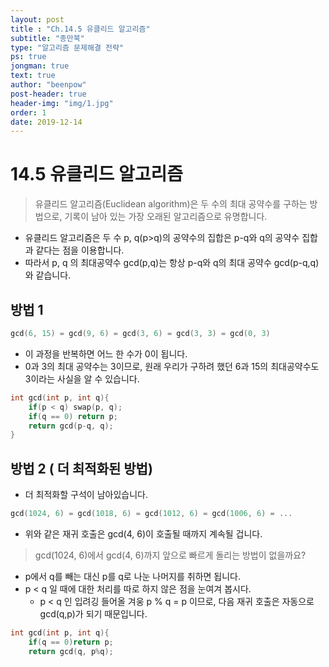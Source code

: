 ```yaml
---
layout: post
title : "Ch.14.5 유클리드 알고리즘"
subtitle: "종만북"
type: "알고리즘 문제해결 전략"
ps: true
jongman: true
text: true
author: "beenpow"
post-header: true
header-img: "img/1.jpg"
order: 1
date: 2019-12-14
---
```


# 14.5 유클리드 알고리즘

> 유클리드 알고리즘(Euclidean algorithm)은 두 수의 최대 공약수를 구하는 방법으로, 기록이 남아 있는
> 가장 오래된 알고리즘으로 유명합니다.
- 유클리드 알고리즘은 두 수 p, q(p>q)의 공약수의 집합은 p-q와 q의 공약수 집합과 같다는 점을
  이용합니다.
- 따라서 p, q 의 최대공약수 gcd(p,q)는 항상 p-q와 q의 최대 공약수 gcd(p-q,q)와 같습니다.

## 방법 1

```cpp
gcd(6, 15) = gcd(9, 6) = gcd(3, 6) = gcd(3, 3) = gcd(0, 3)
```

- 이 과정을 반복하면 어느 한 수가 0이 됩니다.
- 0과 3의 최대 공약수는 3이므로, 원래 우리가 구하려 했던 6과 15의 최대공약수도 3이라는 사실을 알 수
  있습니다.

```cpp
int gcd(int p, int q){
    if(p < q) swap(p, q);
    if(q == 0) return p;
    return gcd(p-q, q);
}
```

## 방법 2 ( 더 최적화된 방법)

- 더 최적화할 구석이 남아있습니다.

```cpp
gcd(1024, 6) = gcd(1018, 6) = gcd(1012, 6) = gcd(1006, 6) = ...
```

- 위와 같은 재귀 호출은 gcd(4, 6)이 호출될 때까지 계속될 겁니다.

> gcd(1024, 6)에서 gcd(4, 6)까지 앞으로 빠르게 돌리는 방법이 없을까요?

- p에서 q를 빼는 대신 p를 q로 나눈 나머지를 취하면 됩니다.
- p < q 일 때에 대한 처리를 따로 하지 않은 점을 눈여겨 봅시다.
    - p < q 인 입려깅 들어올 겨웅 p % q = p 이므로, 다음 재귀 호출은 자동으로 gcd(q,p)가 되기
      때문입니다.

```cpp
int gcd(int p, int q){
    if(q == 0)return p;
    return gcd(q, p%q);
```
